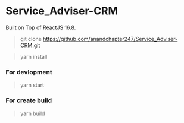 # Service_Adviser-CRM

Built on Top of ReactJS 16.8.

> git clone https://github.com/anandchapter247/Service_Adviser-CRM.git

> yarn install

### For devlopment

> yarn start

### For create build

> yarn build
